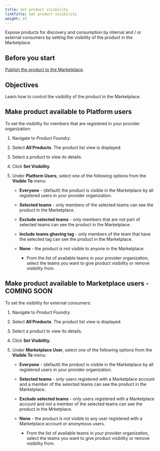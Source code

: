 ```yaml
---
title: Set product visibility
linkTitle: Set product visibility
weight: 15
---
```


Expose products for discovery and consumption by internal and / or external consumers by setting the visibility of the product in the Marketplace.

## Before you start

[Publish the product to the Marketplace](/docs/manage_marketplace/publish_to_marketplace/).

## Objectives

Learn how to control the visibility of the product in the Marketplace.

## Make product available to Platform users

To set the visibility for members that are registered in your provider organization:

1. Navigate to *Product Foundry*.
2. Select **All Products**. The product list view is displayed.
3. Select a product to view its details.
4. Click **Set Visibility**.
5. Under **Platform Users**, select one of the following options from the **Visible To** menu:

    * **Everyone** - (default) the product is visible in the Marketplace by all registered users in your provider organization.
    * **Selected teams** - only members of the selected teams can see the product in the Marketplace.
    * **Exclude selected teams** - only members that are not part of selected teams can see the product in the Marketplace.
    * **Include teams ghaving tag** - only members of the team that have the selected tag can see the product in the Marketplace.
    * **None** - the product is not visible to anyone in the Marketplace.

        * From the list of available teams in your provider organization, select the teams you want to give product visibility or remove visibility from.

## Make product available to Marketplace users - COMING SOON

To set the visibility for external consumers:

1. Navigate to *Product Foundry*.
2. Select **All Products**. The product list view is displayed.
3. Select a product to view its details.
4. Click **Set Visibility**.
5. Under **Marketplace User**, select one of the following options from the **Visible To** menu:

    * **Everyone** - (default) the product is visible in the Marketplace by all registered users in your provider organization.
    * **Selected teams** - only users registered with a Marketplace account and a member of the selected teams can see the product in the Marketplace.
    * **Exclude selected teams** - only users registered with a Marketplace account and not a member of the selected teams can see the product in the Mrketplace.
    * **None** - the product is not visible to any user registered with a Marketplace account or anonymous users.

        * From the list of available teams in your provider organization, select the teams you want to give product visibility or remove visibility from.
